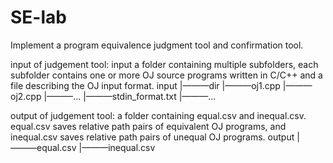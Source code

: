 # SE-lab
Implement a program equivalence judgment tool and confirmation tool.

input of judgement tool: input a folder containing multiple subfolders, each subfolder contains one or more OJ source programs written in C/C++ and a file describing the OJ input format.
input
  |———dir
      |———oj1.cpp
      |———oj2.cpp
      |———...
      |———stdin_format.txt
  |———...
  
 
output of judgement tool: a folder containing equal.csv and inequal.csv. equal.csv saves relative path pairs of equivalent OJ programs, and inequal.csv saves relative path pairs of unequal OJ programs.
output
  |———equal.csv
  |———inequal.csv
 

